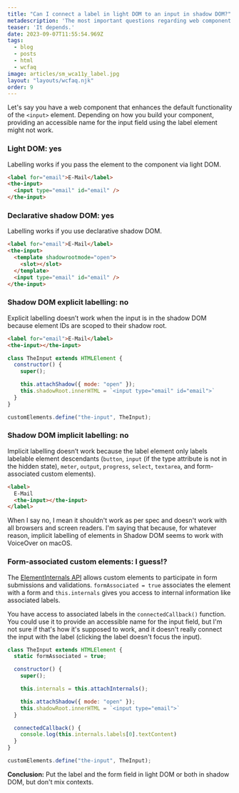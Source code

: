 ```yaml
---
title: "Can I connect a label in light DOM to an input in shadow DOM?"
metadescription: 'The most important questions regarding web component accessibility'
teaser: 'It depends.'
date: 2023-09-07T11:55:54.969Z
tags:
  - blog
  - posts
  - html
  - wcfaq
image: articles/sm_wca11y_label.jpg
layout: "layouts/wcfaq.njk"
order: 9
---
```

Let's say you have a web component that enhances the default functionality of the `<input>` element. Depending on how you build your component, providing an accessible name for the input field using the label element might not work.

### Light DOM: yes

Labelling works if you pass the element to the component via light DOM.

```html
<label for="email">E-Mail</label>
<the-input>
  <input type="email" id="email" />
</the-input>
```

### Declarative shadow DOM: yes

Labelling works if you use declarative shadow DOM.

```html
<label for="email">E-Mail</label>
<the-input>
  <template shadowrootmode="open">
    <slot></slot>
  </template>
  <input type="email" id="email" />
</the-input>
```

### Shadow DOM explicit labelling: no

Explicit labelling doesn’t work when the input is in the shadow DOM because element IDs are scoped to their shadow root.

```html
<label for="email">E-Mail</label>
<the-input></the-input>
```

```jsx
class TheInput extends HTMLElement {
  constructor() {
    super();

    this.attachShadow({ mode: "open" });
    this.shadowRoot.innerHTML = `<input type="email" id="email">`
  }
}

customElements.define("the-input", TheInput);
```

### Shadow DOM implicit labelling: no

Implicit labelling doesn’t work because the label element only labels labelable element descendants (`button`, `input` (if the type attribute is not in the hidden state), `meter`, `output`, `progress`, `select`, `textarea`, and form-associated custom elements).

```html
<label>
  E-Mail
  <the-input></the-input>
</label>
```

When I say no, I mean it shouldn't work as per spec and doesn't work with all browsers and screen readers. I'm saying that because, for whatever reason, implicit labelling of elements in Shadow DOM seems to work with VoiceOver on macOS.

### Form-associated custom elements: I guess!?

The [ElementInternals API](https://webkit.org/blog/13711/elementinternals-and-form-associated-custom-elements/) allows custom elements to participate in form submissions and validations.
`formAssociated = true` associates the element with a form and `this.internals` gives you access to internal information like associated labels.

You have access to associated labels in the `connectedCallback()` function. You could use it to provide an accessible name for the input field, but I'm not sure if that's how it's supposed to work, and it doesn't really connect the input with the label (clicking the label doesn't focus the input).

```jsx
class TheInput extends HTMLElement {
  static formAssociated = true;

  constructor() {
    super();

    this.internals = this.attachInternals();

    this.attachShadow({ mode: "open" });
    this.shadowRoot.innerHTML = `<input type="email">`
  }

  connectedCallback() {
    console.log(this.internals.labels[0].textContent)
  }
}

customElements.define("the-input", TheInput);
```


**Conclusion:** Put the label and the form field in light DOM or both in shadow DOM, but don't mix contexts.